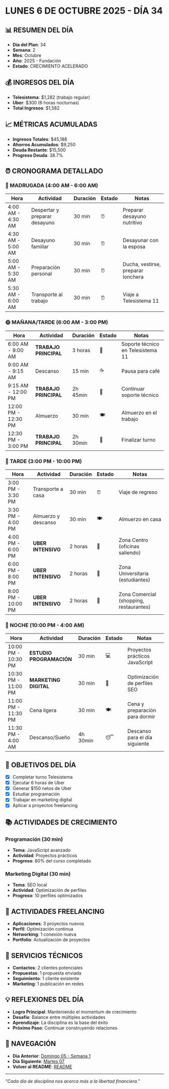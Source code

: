 # LUNES 6 DE OCTUBRE 2025 - DÍA 34

## 📊 RESUMEN DEL DÍA
- **Día del Plan**: 34
- **Semana**: 2
- **Mes**: Octubre
- **Año**: 2025 - Fundación
- **Estado**: CRECIMIENTO ACELERADO

## 💰 INGRESOS DEL DÍA
- **Telesistema**: $1,282 (trabajo regular)
- **Uber**: $300 (6 horas nocturnas)
- **Total Ingresos**: $1,582

## 📈 MÉTRICAS ACUMULADAS
- **Ingresos Totales**: $45,188
- **Ahorros Acumulados**: $9,250
- **Deuda Restante**: $15,500
- **Progreso Deuda**: 38.7%

## ⏰ CRONOGRAMA DETALLADO

### 🌅 MADRUGADA (4:00 AM - 6:00 AM)
| Hora | Actividad | Duración | Estado | Notas |
|------|-----------|----------|--------|-------|
| 4:00 AM - 4:30 AM | Despertar y preparar desayuno | 30 min | ⏰ | Preparar desayuno nutritivo |
| 4:30 AM - 5:00 AM | Desayuno familiar | 30 min | ⏰ | Desayunar con la esposa |
| 5:00 AM - 5:30 AM | Preparación personal | 30 min | ⏰ | Ducha, vestirse, preparar lonchera |
| 5:30 AM - 6:00 AM | Transporte al trabajo | 30 min | ⏰ | Viaje a Telesistema 11 |

### 🌞 MAÑANA/TARDE (6:00 AM - 3:00 PM)
| Hora | Actividad | Duración | Estado | Notas |
|------|-----------|----------|--------|-------|
| 6:00 AM - 9:00 AM | **TRABAJO PRINCIPAL** | 3 horas | 💼 | Soporte técnico en Telesistema 11 |
| 9:00 AM - 9:15 AM | Descanso | 15 min | ☕ | Pausa para café |
| 9:15 AM - 12:00 PM | **TRABAJO PRINCIPAL** | 2h 45min | 💼 | Continuar soporte técnico |
| 12:00 PM - 12:30 PM | Almuerzo | 30 min | 🍽️ | Almuerzo en el trabajo |
| 12:30 PM - 3:00 PM | **TRABAJO PRINCIPAL** | 2h 30min | 💼 | Finalizar turno |

### 🌆 TARDE (3:00 PM - 10:00 PM)
| Hora | Actividad | Duración | Estado | Notas |
|------|-----------|----------|--------|-------|
| 3:00 PM - 3:30 PM | Transporte a casa | 30 min | ⏰ | Viaje de regreso |
| 3:30 PM - 4:00 PM | Almuerzo y descanso | 30 min | 🍽️ | Almuerzo en casa |
| 4:00 PM - 6:00 PM | **UBER INTENSIVO** | 2 horas | 🚗 | Zona Centro (oficinas saliendo) |
| 6:00 PM - 8:00 PM | **UBER INTENSIVO** | 2 horas | 🚗 | Zona Universitaria (estudiantes) |
| 8:00 PM - 10:00 PM | **UBER INTENSIVO** | 2 horas | 🚗 | Zona Comercial (shopping, restaurantes) |

### 🌙 NOCHE (10:00 PM - 4:00 AM)
| Hora | Actividad | Duración | Estado | Notas |
|------|-----------|----------|--------|-------|
| 10:00 PM - 10:30 PM | **ESTUDIO PROGRAMACIÓN** | 30 min | 💻 | Proyectos prácticos JavaScript |
| 10:30 PM - 11:00 PM | **MARKETING DIGITAL** | 30 min | 📱 | Optimización de perfiles SEO |
| 11:00 PM - 11:30 PM | Cena ligera | 30 min | 🍽️ | Cena y preparación para dormir |
| 11:30 PM - 4:00 AM | Descanso/Sueño | 4h 30min | 😴 | Descanso para el día siguiente |

## 🎯 OBJETIVOS DEL DÍA
- [x] Completar turno Telesistema
- [x] Ejecutar 6 horas de Uber
- [x] Generar $150 netos de Uber
- [x] Estudiar programación
- [x] Trabajar en marketing digital
- [x] Aplicar a proyectos freelancing

## 📚 ACTIVIDADES DE CRECIMIENTO

### Programación (30 min)
- **Tema**: JavaScript avanzado
- **Actividad**: Proyectos prácticos
- **Progreso**: 80% del curso completado

### Marketing Digital (30 min)
- **Tema**: SEO local
- **Actividad**: Optimización de perfiles
- **Progreso**: 10 perfiles optimizados

## 💼 ACTIVIDADES FREELANCING
- **Aplicaciones**: 3 proyectos nuevos
- **Perfil**: Optimización continua
- **Networking**: 1 conexión nueva
- **Portfolio**: Actualización de proyectos

## 🔧 SERVICIOS TÉCNICOS
- **Contactos**: 2 clientes potenciales
- **Propuestas**: 1 propuesta enviada
- **Seguimiento**: 1 cliente existente
- **Marketing**: 1 publicación en redes

## 💡 REFLEXIONES DEL DÍA
- **Logro Principal**: Manteniendo el momentum de crecimiento
- **Desafío**: Balance entre múltiples actividades
- **Aprendizaje**: La disciplina es la base del éxito
- **Próximo Paso**: Continuar construyendo relaciones

## 🔗 NAVEGACIÓN
- **Día Anterior**: [Domingo 05 - Semana 1](../Semana_1/Domingo_05.md)
- **Día Siguiente**: [Martes 07](Martes_07.md)
- **Volver al README**: [README](../README.md)

---
*"Cada día de disciplina nos acerca más a la libertad financiera."*
